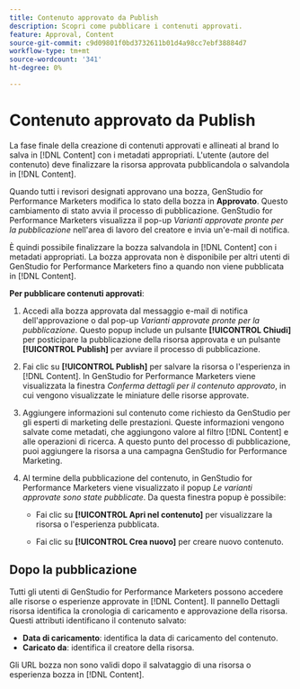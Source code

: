 ```yaml
---
title: Contenuto approvato da Publish
description: Scopri come pubblicare i contenuti approvati.
feature: Approval, Content
source-git-commit: c9d09801f0bd3732611b01d4a98cc7ebf38884d7
workflow-type: tm+mt
source-wordcount: '341'
ht-degree: 0%

---
```



# Contenuto approvato da Publish

La fase finale della creazione di contenuti approvati e allineati al brand lo salva in [!DNL Content] con i metadati appropriati. L&#39;utente (autore del contenuto) deve finalizzare la risorsa approvata pubblicandola o salvandola in [!DNL Content].

Quando tutti i revisori designati approvano una bozza, GenStudio for Performance Marketers modifica lo stato della bozza in **Approvato**. Questo cambiamento di stato avvia il processo di pubblicazione. GenStudio for Performance Marketers visualizza il pop-up _Varianti approvate pronte per la pubblicazione_ nell&#39;area di lavoro del creatore e invia un&#39;e-mail di notifica.

È quindi possibile finalizzare la bozza salvandola in [!DNL Content] con i metadati appropriati. La bozza approvata non è disponibile per altri utenti di GenStudio for Performance Marketers fino a quando non viene pubblicata in [!DNL Content].

**Per pubblicare contenuti approvati**:

1. Accedi alla bozza approvata dal messaggio e-mail di notifica dell&#39;approvazione o dal pop-up _Varianti approvate pronte per la pubblicazione_. Questo popup include un pulsante **[!UICONTROL Chiudi]** per posticipare la pubblicazione della risorsa approvata e un pulsante **[!UICONTROL Publish]** per avviare il processo di pubblicazione.

1. Fai clic su **[!UICONTROL Publish]** per salvare la risorsa o l&#39;esperienza in [!DNL Content]. In GenStudio for Performance Marketers viene visualizzata la finestra _Conferma dettagli per il contenuto approvato_, in cui vengono visualizzate le miniature delle risorse approvate.

1. Aggiungere informazioni sul contenuto come richiesto da GenStudio per gli esperti di marketing delle prestazioni. Queste informazioni vengono salvate come metadati, che aggiungono valore al filtro [!DNL Content] e alle operazioni di ricerca. A questo punto del processo di pubblicazione, puoi aggiungere la risorsa a una campagna GenStudio for Performance Marketing.

1. Al termine della pubblicazione del contenuto, in GenStudio for Performance Marketers viene visualizzato il popup _Le varianti approvate sono state pubblicate_. Da questa finestra popup è possibile:

   * Fai clic su **[!UICONTROL Apri nel contenuto]** per visualizzare la risorsa o l&#39;esperienza pubblicata.

   * Fai clic su **[!UICONTROL Crea nuovo]** per creare nuovo contenuto.

## Dopo la pubblicazione

Tutti gli utenti di GenStudio for Performance Marketers possono accedere alle risorse o esperienze approvate in [!DNL Content]. Il pannello Dettagli risorsa identifica la cronologia di caricamento e approvazione della risorsa. Questi attributi identificano il contenuto salvato:

* **Data di caricamento**: identifica la data di caricamento del contenuto.
* **Caricato da**: identifica il creatore della risorsa.

Gli URL bozza non sono validi dopo il salvataggio di una risorsa o esperienza bozza in [!DNL Content].

